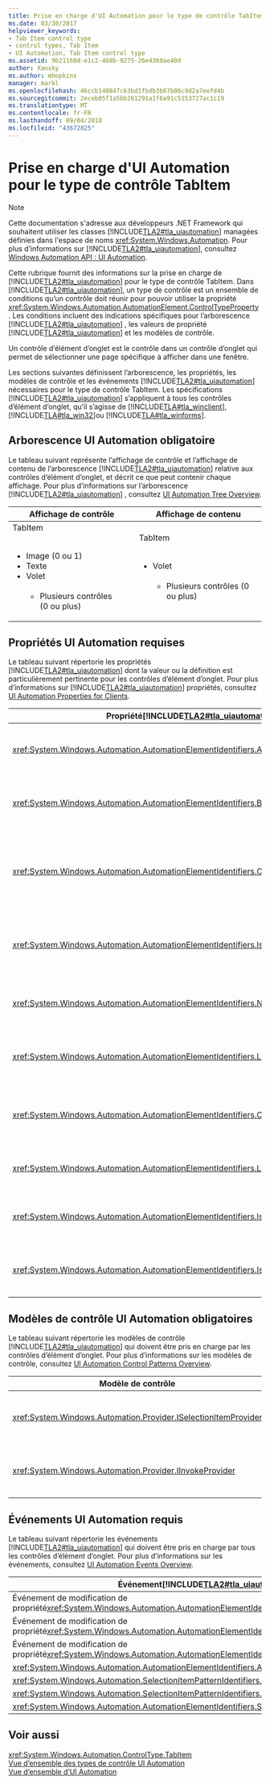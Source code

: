 ```yaml
---
title: Prise en charge d'UI Automation pour le type de contrôle TabItem
ms.date: 03/30/2017
helpviewer_keywords:
- Tab Item control type
- control types, Tab Item
- UI Automation, Tab Item control type
ms.assetid: 9b21160d-e1c2-468b-9275-26e4369ae40d
author: Xansky
ms.author: mhopkins
manager: markl
ms.openlocfilehash: 46ccb140847c63bd1fbdb3b67b86c9d2a7eefd4b
ms.sourcegitcommit: 2eceb05f1a5bb261291a1f6a91c5153727ac1c19
ms.translationtype: MT
ms.contentlocale: fr-FR
ms.lasthandoff: 09/04/2018
ms.locfileid: "43672825"
---
```

# <a name="ui-automation-support-for-the-tabitem-control-type"></a>Prise en charge d'UI Automation pour le type de contrôle TabItem
> [!NOTE]
>  Cette documentation s'adresse aux développeurs .NET Framework qui souhaitent utiliser les classes [!INCLUDE[TLA2#tla_uiautomation](../../../includes/tla2sharptla-uiautomation-md.md)] managées définies dans l'espace de noms <xref:System.Windows.Automation>. Pour plus d’informations sur [!INCLUDE[TLA2#tla_uiautomation](../../../includes/tla2sharptla-uiautomation-md.md)], consultez [Windows Automation API : UI Automation](https://go.microsoft.com/fwlink/?LinkID=156746).  
  
 Cette rubrique fournit des informations sur la prise en charge de [!INCLUDE[TLA2#tla_uiautomation](../../../includes/tla2sharptla-uiautomation-md.md)] pour le type de contrôle TabItem. Dans [!INCLUDE[TLA2#tla_uiautomation](../../../includes/tla2sharptla-uiautomation-md.md)], un type de contrôle est un ensemble de conditions qu’un contrôle doit réunir pour pouvoir utiliser la propriété <xref:System.Windows.Automation.AutomationElement.ControlTypeProperty> . Les conditions incluent des indications spécifiques pour l’arborescence [!INCLUDE[TLA2#tla_uiautomation](../../../includes/tla2sharptla-uiautomation-md.md)] , les valeurs de propriété [!INCLUDE[TLA2#tla_uiautomation](../../../includes/tla2sharptla-uiautomation-md.md)] et les modèles de contrôle.  
  
 Un contrôle d’élément d’onglet est le contrôle dans un contrôle d’onglet qui permet de sélectionner une page spécifique à afficher dans une fenêtre.  
  
 Les sections suivantes définissent l’arborescence, les propriétés, les modèles de contrôle et les événements [!INCLUDE[TLA2#tla_uiautomation](../../../includes/tla2sharptla-uiautomation-md.md)] nécessaires pour le type de contrôle TabItem. Les spécifications [!INCLUDE[TLA2#tla_uiautomation](../../../includes/tla2sharptla-uiautomation-md.md)] s’appliquent à tous les contrôles d’élément d’onglet, qu’il s’agisse de [!INCLUDE[TLA#tla_winclient](../../../includes/tlasharptla-winclient-md.md)], [!INCLUDE[TLA#tla_win32](../../../includes/tlasharptla-win32-md.md)]ou [!INCLUDE[TLA#tla_winforms](../../../includes/tlasharptla-winforms-md.md)].  
  
<a name="Required_UI_Automation_Tree_Structure"></a>   
## <a name="required-ui-automation-tree-structure"></a>Arborescence UI Automation obligatoire  
 Le tableau suivant représente l’affichage de contrôle et l’affichage de contenu de l’arborescence [!INCLUDE[TLA2#tla_uiautomation](../../../includes/tla2sharptla-uiautomation-md.md)] relative aux contrôles d’élément d’onglet, et décrit ce que peut contenir chaque affichage. Pour plus d’informations sur l’arborescence [!INCLUDE[TLA2#tla_uiautomation](../../../includes/tla2sharptla-uiautomation-md.md)] , consultez [UI Automation Tree Overview](../../../docs/framework/ui-automation/ui-automation-tree-overview.md).  
  
|Affichage de contrôle|Affichage de contenu|  
|------------------|------------------|  
|TabItem<br /><br /> <ul><li>Image (0 ou 1)</li><li>Texte</li><li>Volet<br /><br /> <ul><li>Plusieurs contrôles (0 ou plus)</li></ul></li></ul>|TabItem<br /><br /> <ul><li>Volet<br /><br /> <ul><li>Plusieurs contrôles (0 ou plus)</li></ul></li></ul>|  
  
<a name="Required_UI_Automation_Properties"></a>   
## <a name="required-ui-automation-properties"></a>Propriétés UI Automation requises  
 Le tableau suivant répertorie les propriétés [!INCLUDE[TLA2#tla_uiautomation](../../../includes/tla2sharptla-uiautomation-md.md)] dont la valeur ou la définition est particulièrement pertinente pour les contrôles d’élément d’onglet. Pour plus d’informations sur [!INCLUDE[TLA2#tla_uiautomation](../../../includes/tla2sharptla-uiautomation-md.md)] propriétés, consultez [UI Automation Properties for Clients](../../../docs/framework/ui-automation/ui-automation-properties-for-clients.md).  
  
|Propriété[!INCLUDE[TLA2#tla_uiautomation](../../../includes/tla2sharptla-uiautomation-md.md)] |Value|Notes|  
|------------------------------------------------------------------------------------|-----------|-----------|  
|<xref:System.Windows.Automation.AutomationElementIdentifiers.AutomationIdProperty>|Consultez les notes.|La valeur de cette propriété doit être unique dans tous les contrôles d’une application.|  
|<xref:System.Windows.Automation.AutomationElementIdentifiers.BoundingRectangleProperty>|Consultez les notes.|Rectangle externe qui contient l’ensemble du contrôle.|  
|<xref:System.Windows.Automation.AutomationElementIdentifiers.ClickablePointProperty>|Consultez les notes.|Le contrôle d’élément d’onglet doit avoir une zone interactive qui entraîne la sélection de l’élément.|  
|<xref:System.Windows.Automation.AutomationElementIdentifiers.IsKeyboardFocusableProperty>|Consultez les notes.|Si le contrôle peut recevoir le focus clavier, il doit prendre en charge cette propriété.|  
|<xref:System.Windows.Automation.AutomationElementIdentifiers.NameProperty>|Consultez les notes.|Le contrôle d’élément d’onglet est étiqueté automatiquement.|  
|<xref:System.Windows.Automation.AutomationElementIdentifiers.LabeledByProperty>|`Null`|Le contrôle d’élément d’onglet n’a pas d’étiquette de texte statique.|  
|<xref:System.Windows.Automation.AutomationElementIdentifiers.ControlTypeProperty>|TabItem|Cette valeur est identique pour toutes les infrastructures d’interface utilisateur.|  
|<xref:System.Windows.Automation.AutomationElementIdentifiers.LocalizedControlTypeProperty>|« élément d’onglet »|Chaîne localisée correspondant à ce type de contrôle.|  
|<xref:System.Windows.Automation.AutomationElementIdentifiers.IsContentElementProperty>|True|Le contrôle d’élément d’onglet doit toujours être du contenu.|  
|<xref:System.Windows.Automation.AutomationElementIdentifiers.IsControlElementProperty>|True|Le contrôle d’élément d’onglet doit toujours être un contrôle.|  
  
<a name="Required_UI_Automation_Control_Patterns"></a>   
## <a name="required-ui-automation-control-patterns"></a>Modèles de contrôle UI Automation obligatoires  
 Le tableau suivant répertorie les modèles de contrôle [!INCLUDE[TLA2#tla_uiautomation](../../../includes/tla2sharptla-uiautomation-md.md)] qui doivent être pris en charge par les contrôles d’élément d’onglet. Pour plus d’informations sur les modèles de contrôle, consultez [UI Automation Control Patterns Overview](../../../docs/framework/ui-automation/ui-automation-control-patterns-overview.md).  
  
|Modèle de contrôle|Assistance|Notes|  
|---------------------|-------------|-----------|  
|<xref:System.Windows.Automation.Provider.ISelectionItemProvider>|Oui|Le contrôle d’élément d’onglet doit prendre en charge SelectionItemPattern.|  
|<xref:System.Windows.Automation.Provider.IInvokeProvider>|Non|Le contrôle d’élément d’onglet ne prend jamais en charge InvokePattern.|  
  
<a name="Required_UI_Automation_Events"></a>   
## <a name="required-ui-automation-events"></a>Événements UI Automation requis  
 Le tableau suivant répertorie les événements [!INCLUDE[TLA2#tla_uiautomation](../../../includes/tla2sharptla-uiautomation-md.md)] qui doivent être pris en charge par tous les contrôles d’élément d’onglet. Pour plus d’informations sur les événements, consultez [UI Automation Events Overview](../../../docs/framework/ui-automation/ui-automation-events-overview.md).  
  
|Événement[!INCLUDE[TLA2#tla_uiautomation](../../../includes/tla2sharptla-uiautomation-md.md)] |Assistance|Notes|  
|---------------------------------------------------------------------------------|-------------|-----------|  
|Événement de modification de propriété<xref:System.Windows.Automation.AutomationElementIdentifiers.BoundingRectangleProperty> .|Obligatoire|Aucun.|  
|Événement de modification de propriété<xref:System.Windows.Automation.AutomationElementIdentifiers.IsOffscreenProperty> .|Obligatoire|Aucun.|  
|Événement de modification de propriété<xref:System.Windows.Automation.AutomationElementIdentifiers.IsEnabledProperty> .|Obligatoire|Aucun.|  
|<xref:System.Windows.Automation.AutomationElementIdentifiers.AutomationFocusChangedEvent>|Obligatoire|Aucun.|  
|<xref:System.Windows.Automation.SelectionItemPatternIdentifiers.ElementSelectedEvent>|Obligatoire|Aucun.|  
|<xref:System.Windows.Automation.SelectionItemPatternIdentifiers.ElementRemovedFromSelectionEvent>|Obligatoire|Aucun.|  
|<xref:System.Windows.Automation.AutomationElementIdentifiers.StructureChangedEvent>|Obligatoire|Aucun.|  
  
## <a name="see-also"></a>Voir aussi  
 <xref:System.Windows.Automation.ControlType.TabItem>  
 [Vue d’ensemble des types de contrôle UI Automation](../../../docs/framework/ui-automation/ui-automation-control-types-overview.md)  
 [Vue d’ensemble d’UI Automation](../../../docs/framework/ui-automation/ui-automation-overview.md)
